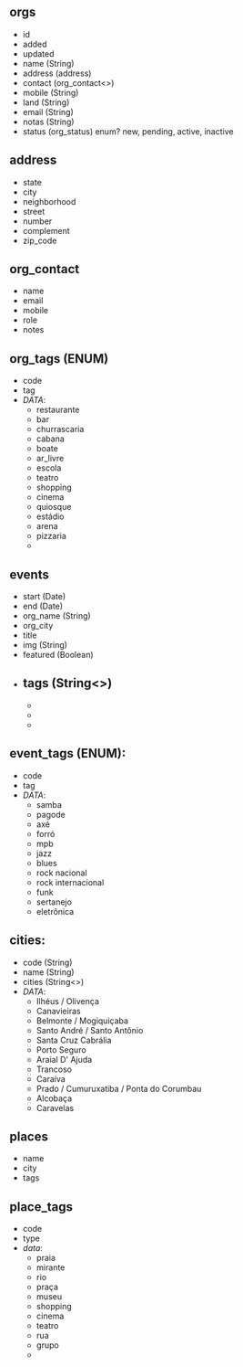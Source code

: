 ## orgs
- id
- added
- updated
- name (String)
- address (address)
- contact (org_contact<>)
- mobile (String)
- land (String)
- email (String)
- notas (String)
- status (org_status) enum? new, pending, active, inactive


## address
- state
- city
- neighborhood
- street
- number
- complement
- zip_code


## org_contact
- name
- email
- mobile
- role
- notes


## org_tags (ENUM)
- code
- tag
- *DATA*:
    - restaurante
    - bar
    - churrascaria
    - cabana
    - boate
    - ar_livre
    - escola
    - teatro
    - shopping
    - cinema
    - quiosque
    - estádio
    - arena
    - pizzaria
    - 


## events
- start (Date)
- end (Date)
- org_name (String)
- org_city
- title
- img (String)
- featured (Boolean)
- tags (String<>)
    - 
    - 
    - 
    - 


## event_tags (ENUM):
- code
- tag
- *DATA*:
    - samba
    - pagode
    - axé
    - forró
    - mpb
    - jazz
    - blues
    - rock nacional
    - rock internacional
    - funk
    - sertanejo
    - eletrônica


## cities:
- code (String)
- name (String)
- cities (String<>)
- *DATA*:
    - Ilhéus / Olivença
    - Canavieiras
    - Belmonte / Mogiquiçaba
    - Santo André / Santo Antônio
    - Santa Cruz Cabrália
    - Porto Seguro
    - Araial D' Ajuda
    - Trancoso
    - Caraíva
    - Prado / Cumuruxatiba / Ponta do Corumbau
    - Alcobaça
    - Caravelas


## places
- name
- city
- tags


## place_tags
- code
- type
- *data*:
    - praia
    - mirante
    - rio
    - praça
    - museu
    - shopping
    - cinema
    - teatro
    - rua
    - grupo
    - 

